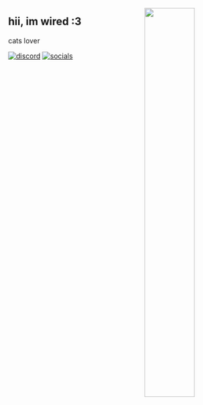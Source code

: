 <p><a href="https://discord.com/users/642829289489956921">
    <img width="45%" align="right" src="https://lanyard.cnrad.dev/api/642829289489956921?bg=2B2D42&borderRadius=5px&hideBadges=true&animated=True">
</a></p>

hii, im wired :3
------------------------------------------------
cats lover

[![discord](https://img.shields.io/badge/-discord-2B2D42?style=flat&logo=discord)](https://discord.com/users/997649891650183258)
[![socials](https://img.shields.io/badge/-links-2B2D42?style=flat&logo=googlechrome)](https://ogusers.me/w)
